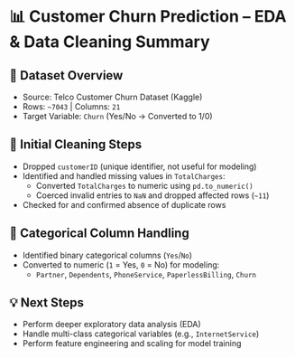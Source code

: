 # 📊 Customer Churn Prediction – EDA & Data Cleaning Summary

## 🔹 Dataset Overview
- Source: Telco Customer Churn Dataset (Kaggle)
- Rows: `~7043` | Columns: `21`
- Target Variable: `Churn` (Yes/No → Converted to 1/0)

## 🔹 Initial Cleaning Steps
- Dropped `customerID` (unique identifier, not useful for modeling)
- Identified and handled missing values in `TotalCharges`:
  - Converted `TotalCharges` to numeric using `pd.to_numeric()`
  - Coerced invalid entries to `NaN` and dropped affected rows (`~11`)
- Checked for and confirmed absence of duplicate rows

## 🔹 Categorical Column Handling
- Identified binary categorical columns (`Yes`/`No`)
- Converted to numeric (`1` = Yes, `0` = No) for modeling:
  - `Partner`, `Dependents`, `PhoneService`, `PaperlessBilling`, `Churn`

## 💡 Next Steps
- Perform deeper exploratory data analysis (EDA)
- Handle multi-class categorical variables (e.g., `InternetService`)
- Perform feature engineering and scaling for model training
